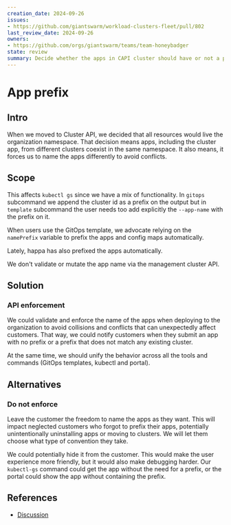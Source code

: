 ```yaml
---
creation_date: 2024-09-26
issues:
- https://github.com/giantswarm/workload-clusters-fleet/pull/802
last_review_date: 2024-09-26
owners:
- https://github.com/orgs/giantswarm/teams/team-honeybadger
state: review
summary: Decide whether the apps in CAPI cluster should have or not a prefix, and if we need to enforce it.
---
```


# App prefix

## Intro

When we moved to Cluster API, we decided that all resources would live the organization namespace. That decision means apps, including the cluster app, from different clusters coexist in the same namespace. It also means, it forces us to name the apps differently to avoid conflicts.

## Scope

This affects `kubectl gs` since we have a mix of functionality. In `gitops` subcommand we append the cluster id as a prefix on the output but in `template` subcommand the user needs too add explicitly the `--app-name` with the prefix on it.

When users use the GitOps template, we advocate relying on the `namePrefix` variable to prefix the apps and config maps automatically.

Lately, happa has also prefixed the apps automatically.

We don't validate or mutate the app name via the management cluster API.

## Solution

### API enforcement

We could validate and enforce the name of the apps when deploying to the organization to avoid collisions and conflicts that can unexpectedly affect customers. That way, we could notify customers when they submit an app with no prefix or a prefix that does not match any existing cluster.

At the same time, we should unify the behavior across all the tools and commands (GitOps templates, kubectl and portal).

## Alternatives

### Do not enforce

Leave the customer the freedom to name the apps as they want. This will impact neglected customers who forgot to prefix their apps, potentially unintentionally uninstalling apps or moving to clusters. We will let them choose what type of convention they take.

We could potentially hide it from the customer. This would make the user experience more friendly, but it would also make debugging harder. Our `kubectl-gs` command could get the app without the need for a prefix, or the portal could show the app without containing the prefix.

## References

- [Discussion](https://github.com/giantswarm/workload-clusters-fleet/pull/802)
